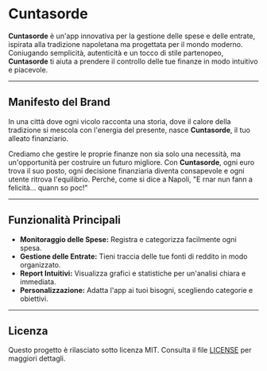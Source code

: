 # Cuntasorde

**Cuntasorde** è un'app innovativa per la gestione delle spese e delle entrate, ispirata alla tradizione napoletana ma progettata per il mondo moderno. Coniugando semplicità, autenticità e un tocco di stile partenopeo, **Cuntasorde** ti aiuta a prendere il controllo delle tue finanze in modo intuitivo e piacevole.

---

## **Manifesto del Brand**

In una città dove ogni vicolo racconta una storia, dove il calore della tradizione si mescola con l'energia del presente, nasce **Cuntasorde**, il tuo alleato finanziario.

Crediamo che gestire le proprie finanze non sia solo una necessità, ma un'opportunità per costruire un futuro migliore. Con **Cuntasorde**, ogni euro trova il suo posto, ogni decisione finanziaria diventa consapevole e ogni utente ritrova l'equilibrio. Perché, come si dice a Napoli, "E rnar nun fann a felicità... quann so poc!"

---

## **Funzionalità Principali**

- **Monitoraggio delle Spese:** Registra e categorizza facilmente ogni spesa.
- **Gestione delle Entrate:** Tieni traccia delle tue fonti di reddito in modo organizzato.
- **Report Intuitivi:** Visualizza grafici e statistiche per un'analisi chiara e immediata.
- **Personalizzazione:** Adatta l'app ai tuoi bisogni, scegliendo categorie e obiettivi.

---

## **Licenza**

Questo progetto è rilasciato sotto licenza MIT. Consulta il file [LICENSE](LICENSE) per maggiori dettagli.
